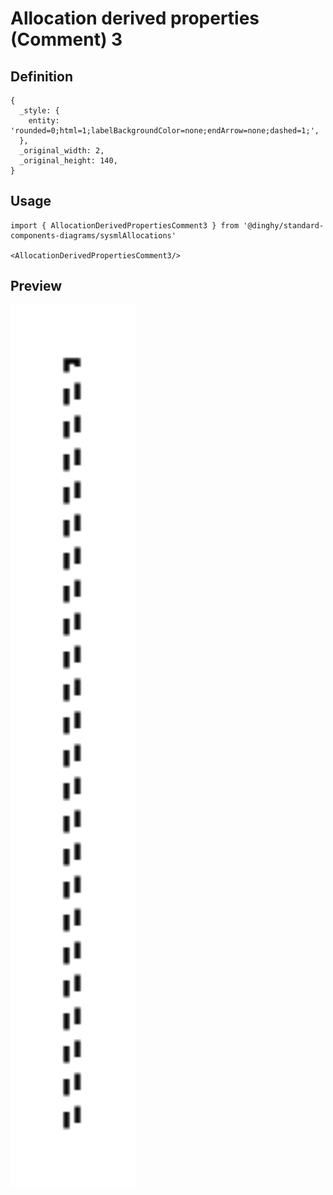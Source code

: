 # Allocation derived properties (Comment) 3

## Definition

```
{
  _style: { 
    entity: 'rounded=0;html=1;labelBackgroundColor=none;endArrow=none;dashed=1;',
  },
  _original_width: 2,
  _original_height: 140,
}
```

## Usage

```
import { AllocationDerivedPropertiesComment3 } from '@dinghy/standard-components-diagrams/sysmlAllocations'

<AllocationDerivedPropertiesComment3/>
```

## Preview

<img src="./allocation-derived-properties-comment-3.png" width="200"/>
